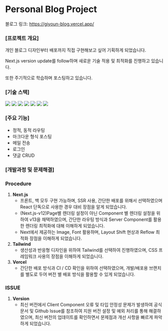 
# Personal Blog Project 

블로그 링크: https://giyoun-blog.vercel.app/

### [프로젝트 개요]

개인 블로그 디자인부터 배포까지 직접 구현해보고 싶어 기획하게 되었습니다.

Next.js version update를 follow하며 새로운 기술 적용 및 최적화를 진행하고 있습니다.

또한 주기적으로 학습하며 포스팅하고 있습니다.

### [기술 스택]

<div align="left">
    <img src="https://img.shields.io/badge/TypeScript-3178C6?style=flat&logo=TypeScript&logoColor=white" />
    <img src="https://img.shields.io/badge/React-61DAFB?style=flat&logo=React&logoColor=white" />
    <img src="https://img.shields.io/badge/Next-000000?style=flat&logo=Next.js&logoColor=white" />
    <img src="https://img.shields.io/badge/NextAuth-F58320?style=flat&logo=Next.js&logoColor=white" />
    <img src="https://img.shields.io/badge/Tailwind-06B6D4?style=flat&logo=TailwindCSS&logoColor=white" />
    <img src="https://img.shields.io/badge/Supabase-3FCF8E?style=flat&logo=Supabase&logoColor=white" />
    <img src="https://img.shields.io/badge/Vercel-000000?style=flat&logo=Vercel&logoColor=white" />
</div>

### [주요 기능]

- 정적, 동적 라우팅
- 마크다운 형식 포스팅
- 메일 전송
- 로그인
- 댓글 CRUD
  
### [개발과정 및 문제해결]

### **Procedure**

1. **Next.js** 
    - 프론트, 백 모두 구현 가능하며, SSR 사용, 간단한 배포를 위해서 선택하였으며 React 단독으로 사용한 경우 대비 장점을 알게 되었습니다.
    - (Next.js-v12)Page별 렌더링 설정이 아닌 Component 별 렌더링 설정을 위하여 v13을 채택하였으며, 간단한 라우팅 방식과 Server Component를 활용한 렌더링 최적화에 대해 이해하게 되었습니다.
    - Next에서 제공하는 Image, Font 활용하며, Layout Shift 현상과 Reflow 최적화 장점을 이해하게 되었습니다.
2. **Tailwind**
    - 생산성과 반응형 디자인을 위하여 Tailwind를 선택하여 진행하였으며, CSS 프레임워크 사용의 장점을 이해하게 되었습니다.
3. **Vercel**
    - 간단한 배포 방식과 CI / CD 확인을 위하여 선택하였으며, 개발/배포용 브랜치를 별도로 두어 버전 별 배포 방식을 활용할 수 있게 되었습니다.

### **ISSUE**

1. **Version** 
    - 최신 버전에서 Client Component 오류 및 타입 안정성 문제가 발생하여 공식문서 및 Github Issue를 참조하여 지원 버전 설정 및 예외 처리를 통해 해결하였으며, 최신 버전의 업데이트를 확인하면서 문제점과 개선 사항을 빠르게 파악하게 되었습니다.
